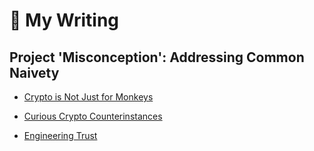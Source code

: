 
# 📓 My Writing 

## Project 'Misconception': Addressing Common Naivety

- [Crypto is Not Just for Monkeys](/writings/cryptoIsNotJustForMonkeys.md)

- [Curious Crypto Counterinstances](/writings/curiousCryptoCounterinstances.md)

- [Engineering Trust](/writings/engineeringTrust.md)
